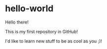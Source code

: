 # hello-world

Hello there!

This is my first repository in GitHub!

I'd like to learn new stuff to be as cool as you ;)!
